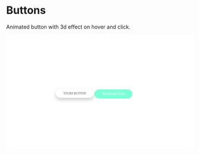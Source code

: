 # Buttons
Animated button with 3d effect on hover and click.

![Image of tours-button](https://github.com/kovacsmarkakos/my-components/blob/master/buttons/tours-button/tours-button.png?raw=true)
